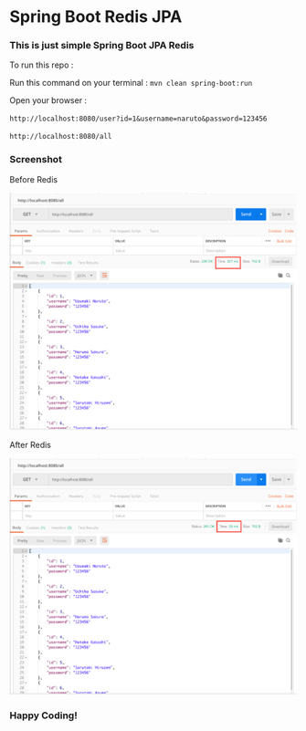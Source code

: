 # Spring Boot Redis JPA

### This is just simple Spring Boot JPA Redis

To run this repo :

Run this command on your terminal : `mvn clean spring-boot:run`

Open your browser :

`http://localhost:8080/user?id=1&username=naruto&password=123456`

`http://localhost:8080/all`

### Screenshot

Before Redis

![Before Redis](img/before.png "Before Redis")

After Redis

![After Redis](img/after.png "After Redis")

### Happy Coding!

